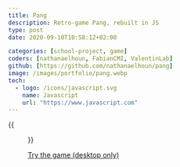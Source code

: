 ```yaml
---
title: Pang
description: Retro-game Pang, rebuilt in JS
type: post
date: 2020-09-10T10:58:12+02:00

categories: [school-project, game]
coders: [nathanaelhoun, FabianCMI, ValentinLab]
github: [https://github.com/nathanaelhoun/pang]
image: /images/portfolio/pang.webp
tech:
  - logo: /icons/javascript.svg
    name: Javascript
    url: "https://www.javascript.com"
---
```


{{<figure src="/images/portfolio/pang.webp" alt="Alternate text">}}

[Try the game (desktop only)](/projects/pang/)
